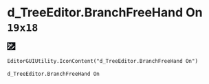 # d_TreeEditor.BranchFreeHand On `19x18`
<img src="/img/d_TreeEditor.BranchFreeHand%20On.png" width=19 height=18>

``` CSharp
EditorGUIUtility.IconContent("d_TreeEditor.BranchFreeHand On")
```
```
d_TreeEditor.BranchFreeHand On
```
